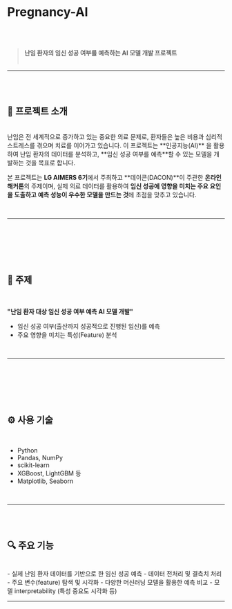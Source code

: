# Pregnancy-AI
<br/> <br/> 
> **난임 환자의 임신 성공 여부를 예측하는 AI 모델 개발 프로젝트**
<br/> <br/>


---


<br/> <br/> 
## 🧬 프로젝트 소개
<br/> 
난임은 전 세계적으로 증가하고 있는 중요한 의료 문제로, 환자들은 높은 비용과 심리적 스트레스를 겪으며 치료를 이어가고 있습니다. 이 프로젝트는 **인공지능(AI)** 을 활용하여 난임 환자의 데이터를 분석하고, **임신 성공 여부를 예측**할 수 있는 모델을 개발하는 것을 목표로 합니다.

본 프로젝트는 **LG AIMERS 6기**에서 주최하고 **데이콘(DACON)**이 주관한 **온라인 해커톤**의 주제이며, 실제 의료 데이터를 활용하여 **임신 성공에 영향을 미치는 주요 요인을 도출하고 예측 성능이 우수한 모델을 만드는 것**에 초점을 맞추고 있습니다.

<br/> 

---

<br/> <br/> 



<br/> <br/> 
## 🧠 주제

<br/> 

**"난임 환자 대상 임신 성공 여부 예측 AI 모델 개발"**

- 임신 성공 여부(출산까지 성공적으로 진행된 임신)를 예측  
- 주요 영향을 미치는 특성(Feature) 분석  
<br/> 

---
<br/> <br/> 



<br/> <br/> 
## ⚙ 사용 기술
<br/> 

- Python  
- Pandas, NumPy  
- scikit-learn  
- XGBoost, LightGBM 등  
- Matplotlib, Seaborn  
<br/> 

---
<br/> <br/> 




## 🔍 주요 기능
<br/> 
- 실제 난임 환자 데이터를 기반으로 한 임신 성공 예측  
- 데이터 전처리 및 결측치 처리  
- 주요 변수(feature) 탐색 및 시각화  
- 다양한 머신러닝 모델을 활용한 예측 비교  
- 모델 interpretability (특성 중요도 시각화 등)  

---

